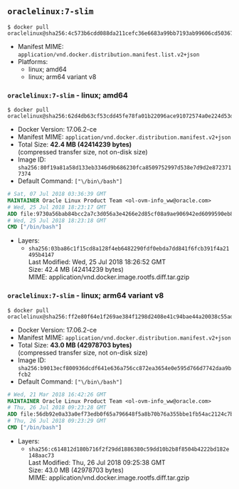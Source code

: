 ## `oraclelinux:7-slim`

```console
$ docker pull oraclelinux@sha256:4c573b6cdd088da211cefc36e6683a99bb7193ab99606cd5036796d2f0f137bf
```

-	Manifest MIME: `application/vnd.docker.distribution.manifest.list.v2+json`
-	Platforms:
	-	linux; amd64
	-	linux; arm64 variant v8

### `oraclelinux:7-slim` - linux; amd64

```console
$ docker pull oraclelinux@sha256:62d4db63cf53cdd45fe78fa01b22096ace91072574a0e224d53d6e1923adbafa
```

-	Docker Version: 17.06.2-ce
-	Manifest MIME: `application/vnd.docker.distribution.manifest.v2+json`
-	Total Size: **42.4 MB (42414239 bytes)**  
	(compressed transfer size, not on-disk size)
-	Image ID: `sha256:80f19a81a58d133eb3346d9b686230fca8509752997d538e7d9d2e8723717374`
-	Default Command: `["\/bin\/bash"]`

```dockerfile
# Sat, 07 Jul 2018 03:36:39 GMT
MAINTAINER Oracle Linux Product Team <ol-ovm-info_ww@oracle.com>
# Wed, 25 Jul 2018 18:23:17 GMT
ADD file:9730a56bab84bcc2a7c3d056a3e4266e2d85cf08a9ae906942ed6099590eb87f in / 
# Wed, 25 Jul 2018 18:23:18 GMT
CMD ["/bin/bash"]
```

-	Layers:
	-	`sha256:03ba86c1f15cd8a128f4eb6482290fdf0ebda7dd841f6fcb391f4a21495b4147`  
		Last Modified: Wed, 25 Jul 2018 18:26:52 GMT  
		Size: 42.4 MB (42414239 bytes)  
		MIME: application/vnd.docker.image.rootfs.diff.tar.gzip

### `oraclelinux:7-slim` - linux; arm64 variant v8

```console
$ docker pull oraclelinux@sha256:ff2e80f64e1f269ae384f1298d2408e41c94bae44a20038c55ad694de963d037
```

-	Docker Version: 17.06.2-ce
-	Manifest MIME: `application/vnd.docker.distribution.manifest.v2+json`
-	Total Size: **43.0 MB (42978703 bytes)**  
	(compressed transfer size, not on-disk size)
-	Image ID: `sha256:b9013ecf800936dcdf641e636a756cc872ea3654e0e595d766d7742daa9bfcb2`
-	Default Command: `["\/bin\/bash"]`

```dockerfile
# Wed, 21 Mar 2018 16:42:26 GMT
MAINTAINER Oracle Linux Product Team <ol-ovm-info_ww@oracle.com>
# Thu, 26 Jul 2018 09:23:28 GMT
ADD file:56db92e0a33a0ef73edb0f65a796648f5a8b70b76a355bbe1fb54ac2124c7be5 in / 
# Thu, 26 Jul 2018 09:23:29 GMT
CMD ["/bin/bash"]
```

-	Layers:
	-	`sha256:c614812d180b716f2f29dd1886380c59dd10b2b8f8504b4222bd182e148aac73`  
		Last Modified: Thu, 26 Jul 2018 09:25:38 GMT  
		Size: 43.0 MB (42978703 bytes)  
		MIME: application/vnd.docker.image.rootfs.diff.tar.gzip
